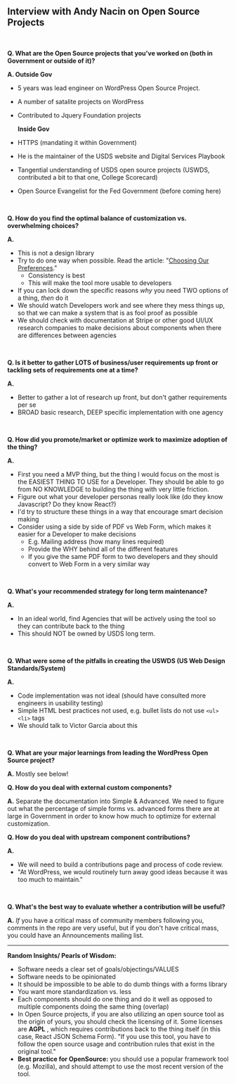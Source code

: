 ## Interview with Andy Nacin on Open Source Projects
<br>

**Q. What are the Open Source projects that you&#39;ve worked on (both in Government or outside of it)?**

**A.    Outside Gov**
- 5 years was lead engineer on WordPress Open Source Project.
- A number of satalite projects on WordPress
- Contributed to Jquery Foundation projects

  **Inside Gov**
- HTTPS (mandating it within Government)
- He is the maintainer of the USDS website and Digital Services Playbook
- Tangential understanding of USDS open source projects (USWDS, contributed a bit to that one, College Scorecard)
- Open Source Evangelist for the Fed Government (before coming here)
<br>

**Q. How do you find the optimal balance of customization vs. overwhelming choices?**

**A.**
- This is not a design library
- Try to do one way when possible. Read the article: &quot;[Choosing Our Preferences](http://ometer.com/preferences.html).&quot;
  - Consistency is best
  - This will make the tool more usable to developers
- If you can lock down the specific reasons _why_ you need TWO options of a thing, _then_ do it
- We should watch Developers work and see where they mess things up, so that we can make a system that is as fool proof as possible
- We should check with documentation at Stripe or other good UI/UX research companies to make decisions about components when there are differences between agencies
<br>

**Q. Is it better to gather LOTS of business/user requirements up front or tackling sets of requirements one at a time?**

**A.**
- Better to gather a lot of research up front, but don&#39;t gather requirements per se
- BROAD basic research, DEEP specific implementation with one agency
<br>

**Q. How did you promote/market or optimize work to maximize adoption of the thing?**

**A.**
- First you need a MVP thing, but the thing I would focus on the most is the EASIEST THING TO USE for a Developer. They should be able to go from NO KNOWLEDGE to building the thing with very little friction.
- Figure out what your developer personas really look like (do they know Javascript? Do they know React?)
- I&#39;d try to structure these things in a way that encourage smart decision making
- Consider using a side by side of PDF vs Web Form, which makes it easier for a Developer to make decisions
  - E.g. Mailing address (how many lines required)
  - Provide the WHY behind all of the different features
  - If you give the same PDF form to two developers and they should convert to Web Form in a very similar way
<br>

**Q. What&#39;s your recommended strategy for long term maintenance?**

**A.**
- In an ideal world, find Agencies that will be actively using the tool so they can contribute back to the thing
- This should NOT be owned by USDS long term.
<br>

**Q. What were some of the pitfalls in creating the USWDS (US Web Design Standards/System)**

**A.**
- Code implementation was not ideal (should have consulted more engineers in usability testing)
- Simple HTML best practices not used, e.g. bullet lists do not use `<ul><li>` tags
- We should talk to Victor Garcia about this
<br>

**Q. What are your major learnings from leading the WordPress Open Source project?**

**A.** Mostly see below!
<br>

**Q. How do you deal with external custom components?**

**A.** Separate the documentation into Simple &amp; Advanced. We need to figure out what the percentage of simple forms vs. advanced forms there are at large in Government in order to know how much to optimize for external customization.
<br>

**Q. How do you deal with upstream component contributions?**

**A.** 
- We will need to build a contributions page and process of code review.
- &quot;At WordPress, we would routinely turn away good ideas because it was too much to maintain.&quot;
<br>

**Q. What&#39;s the best way to evaluate whether a contribution will be useful?**

**A.** _If_ you have a critical mass of community members following you, comments in the repo are very useful, but if you don&#39;t have critical mass, you could have an Announcements mailing list.

---------------------------------

**Random Insights/ Pearls of Wisdom:**

- Software needs a clear set of goals/objectings/VALUES
- Software needs to be opinionated
- It should be impossible to be able to do dumb things with a forms library
- You want more standardization vs. less
- Each components should do one thing and do it well as opposed to multiple components doing the same thing (overlap)
- In Open Source projects, if you are also utilizing an open source tool as the origin of yours, you should check the licensing of it. Some licenses are **AGPL** , which requires contributions back to the thing itself (in this case, React JSON Schema Form).
&quot;If you use this tool, you have to follow the open source usage and contribution rules that exist in the original tool.&quot;
- **Best practice for OpenSource:** you should use a popular framework tool (e.g. Mozilla), and should attempt to use the most recent version of the tool.
